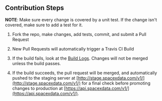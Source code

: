 ## Contribution Steps

**NOTE**: Make sure every change is covered by a unit test. If the change isn't
covered, make sure to add a test for it.

1. Fork the repo, make changes, add tests, commit, and submit a Pull Request

2. New Pull Requests will automatically trigger a Travis CI Build

3. If the build fails, look at the [Build Logs](https://travis-ci.org/r-spacex/SpaceX-API).
Changes will not be merged unless the build passes.

4. If the build succeeds, the pull request will be merged, and automatically
pushed to the staging server at [http://stage.spacexdata.com/v1/](http://stage.spacexdata.com/v1/) for a
final check before promoting changes to production at [https://api.spacexdata.com/v1/](https://api.spacexdata.com/v1/).
